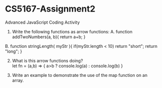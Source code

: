 # CS5167-Assignment2
Advanced JavaScript Coding Activity

1. Write the following functions as arrow functions:
A.
function addTwoNumbers(a, b){
      return a+b; 
}

B. 
function stringLength( myStr ){
    if(myStr.length < 10)
        return "short";
    return "long";
}

2.  What is this arrow functions doing?  
let fn = (a,b) => { a>b ? console.log(a) : console.log(b) }

3. Write an example to demonstrate the use of the map function on an array.  
